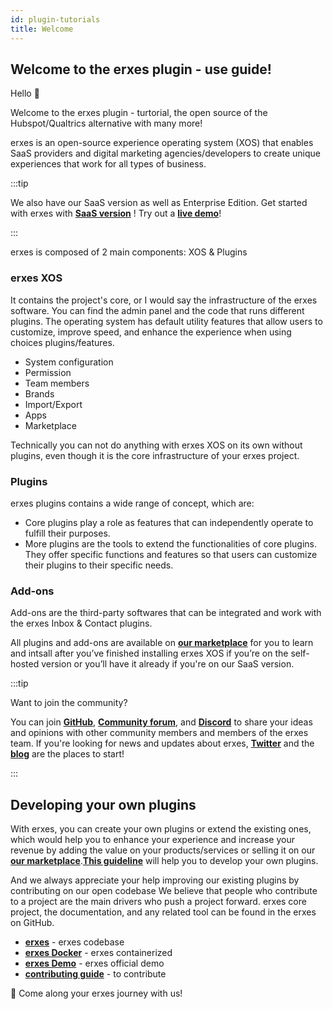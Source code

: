 ```yaml
---
id: plugin-tutorials
title: Welcome
---
```


## Welcome to the erxes plugin - use guide!


Hello 👋

Welcome to the erxes plugin - turtorial, the open source of the Hubspot/Qualtrics alternative with many more!

erxes is an open-source experience operating system (XOS) that enables SaaS providers and digital marketing agencies/developers to create unique experiences that work for all types of business. 

:::tip

We also have our SaaS version as well as Enterprise Edition.
Get started with erxes with <a href="https://erxes.io/signup-with-magiclink" >**SaaS version**</a> ! Try out a <a href="https://xosdemo.erxes.io/" target="_blank">**live demo**</a>!

:::

erxes is composed of 2 main components: XOS & Plugins


### erxes XOS


It contains the project's core, or I would say the infrastructure of the erxes software. You can find the admin panel and the code that runs different plugins. The operating system has default utility features that allow users to customize, improve speed, and enhance the experience when using choices plugins/features. 

- System configuration 
- Permission
- Team members
- Brands
- Import/Export
- Apps
- Marketplace

Technically you can not do anything with erxes XOS on its own without plugins, even though it is the core infrastructure of your erxes project. 


### Plugins


erxes plugins contains a wide range of concept, which are:

- Core plugins play a role as features that can independently operate to fulfill their purposes. 
- More plugins are the tools to extend the functionalities of core plugins. They offer specific functions and features so that users can customize their plugins to their specific needs.


### Add-ons


Add-ons are the third-party softwares that can be integrated and work with the erxes Inbox & Contact plugins. 


All plugins and add-ons are available on <a href="https://erxes.io/marketplace">**our marketplace**</a> for you to learn and intsall after you’ve finished installing erxes XOS if you’re on the self-hosted version or you’ll have it already if you're on our SaaS version. 

:::tip

Want to join the community?

You can join <a href="https://github.com/erxes/erxes" target="_blank">**GitHub**</a>, <a href="https://github.com/erxes/erxes/discussions" >**Community forum**</a>, and <a href="https://discord.com/invite/aaGzy3gQK5" >**Discord**</a> to share your ideas and opinions with other community members and members of the erxes team. If you're looking for news and updates about erxes, <a href="https://twitter.com/erxesHQ" target="_blank">**Twitter**</a> and the <a href="https://erxes.io/blog" target="_blank">**blog**</a> are the places to start!

:::

## Developing your own plugins


With erxes, you can create your own plugins or extend the existing ones, which would help you to enhance your experience and increase your revenue by adding the value on your products/services or selling it on our **<a href="https://erxes.io/marketplace" target="_blank">our marketplace</a>**.<a href="https://docs.erxes.io/docs/developer/developing-plugins">**This guideline**</a> will help you to develop your own plugins. 

And we always appreciate your help improving our existing plugins by contributing on our open codebase  We believe that people who contribute to a project are the main drivers who push a project forward. erxes core project, the documentation, and any related tool can be found in the erxes on GitHub.

- **<a href="https://github.com/erxes/erxes" target="_blank">erxes</a>** - erxes codebase
- **<a href="https://docs.erxes.io/docs/developer/ubuntu" target="_blank">erxes Docker</a>** - erxes containerized
- **<a href="https://xosdemo.erxes.io/" target="_blank">erxes Demo</a>** - erxes official demo
- **<a href="https://docs.erxes.io/docs/contribute/overview" target="_blank">contributing guide</a>** - to contribute


🤗 Come along your erxes journey with us!
